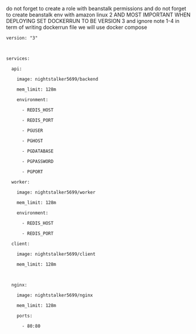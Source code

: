 do not forget to create a role with beanstalk permissions
and do not forget to create beanstalk env with amazon linux 2 
AND MOST IMPORTANT WHEN DEPLOYING SET DOCKERRUN TO BE VERSION 3 
and ignore note 1-4 in term of writing dockerrun file we will use docker compose


```docker-compose
version: "3"

  

services:

  api:

    image: nightstalker5699/backend

    mem_limit: 128m

    environment:

      - REDIS_HOST

      - REDIS_PORT

      - PGUSER

      - PGHOST

      - PGDATABASE

      - PGPASSWORD

      - PGPORT

  worker:

    image: nightstalker5699/worker

    mem_limit: 128m

    environment:

      - REDIS_HOST

      - REDIS_PORT

  client:

    image: nightstalker5699/client

    mem_limit: 128m

  

  nginx:

    image: nightstalker5699/nginx

    mem_limit: 128m

    ports:

      - 80:80
```